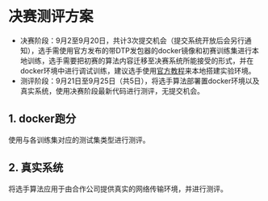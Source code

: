 # 决赛测评方案

- 决赛阶段：9月2至9月20日，共计3次提交机会（提交系统开放后会另行通知），选手需使用官方发布的带DTP发包器的docker镜像和初赛训练集进行本地训练，选手需要把初赛的算法内容迁移至决赛系统所能接受的形式，并在docker环境中进行调试训练，建议选手使用[官方教程](https://github.com/TOPbuaa/AitransSolution/blob/tc_tool/README.md#%E5%86%B3%E8%B5%9B%E7%B3%BB%E7%BB%9F%E4%BD%BF%E7%94%A8)来本地搭建实验环境。
- 测评阶段：9月21日至9月25日（共5日），将选手算法部署置docker环境以及真实系统，使用决赛阶段最新代码进行测评，无提交机会。

## 1. docker跑分

使用与各训练集对应的测试集类型进行测评。

## 2. 真实系统

将选手算法应用于由合作公司提供真实的网络传输环境，并进行测评。


